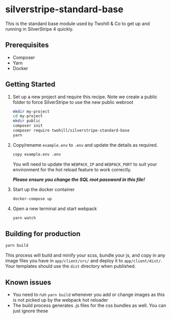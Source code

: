 # silverstripe-standard-base

This is the standard base module used by Twohill & Co to get up and running in SilverStripe 4 quickly.

## Prerequisites

* Composer
* Yarn
* Docker

## Getting Started

1) Set up a new project and require this recipe. Note we create a public folder to force SilverStripe to use the new public webroot

    ```sh
    mkdir my-project
    cd my-project
    mkdir public
    composer init
    composer require twohill/silverstripe-standard-base
    yarn
    ```

1) Copy/rename `example.env` to `.env` and update the details as required.

    ```sh
    copy example.env .env
    ```
    You will need to update the `WEBPACK_IP` and `WEBPACK_PORT` to suit your environment for the hot reload feature to work correctly.

    ***Please ensure you change the SQL root password in this file!***

1) Start up the docker container

    ```sh
    docker-compose up
    ```

1) Open a new terminal and start webpack
    ```sh
    yarn watch
    ```

## Building for production

```sh
yarn build
```

This process will build and minify your scss, bundle your js, and copy in any image files you have in `app/client/src/` and deploy it to `app/client/dist/`. Your templates should use the `dist` directory when published.

## Known issues

* You need to run `yarn build` whenever you add or change images as this is not picked up by the webpack hot reloader
* The build process generates .js files for the css bundles as well. You can just ignore these 
